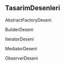 ## TasarimDesenleri

AbstractFactoryDeseni

BuilderDeseni

IteratorDeseni

MediatorDeseni

ObserverDeseni

